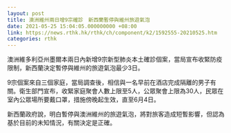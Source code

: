 ```yaml
---
layout: post
title: 澳洲維州兩日增9宗確診　新西蘭暫停與維州旅遊氣泡
date: 2021-05-25 15:04:05.000000000 +08:00
link: https://news.rthk.hk/rthk/ch/component/k2/1592555-20210525.htm
categories: rthk
---
```


澳洲維多利亞州墨爾本兩日內新增9宗新型肺炎本土確診個案，當局宣布收緊防疫限制，新西蘭決定暫停與維州的旅遊氣泡最少3日。

9宗個案來自三個家庭，當局調查後，相信與一名早前在酒店完成隔離的男子有關。衛生部門宣布，收緊家庭聚會人數上限至5人，公眾聚會上限為30人，民眾在室內公眾場所要戴口罩，措施傍晚起生效，直至6月4日。

新西蘭政府說，明白暫停與澳洲維州的旅遊氣泡，將對旅客造成短暫影響，但認為基於目前的未知情況，有關決定是正確。
